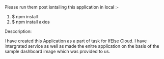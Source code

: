 Please run them post isntalling this application in local :-

1. $ npm install
2. $ npm install axios

Desccription:

I have created this Application as a part of task for IfElse Cloud. I have intergrated service as well as made the enitre application on the basis of the sample dashboard image which was provided to us.



